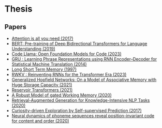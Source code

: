 # Thesis

## Papers

- [Attention is all you need (2017)](./papers/summary/Attention%20is%20all%20you%20need%20(2017).md)
- [BERT: Pre-training of Deep Bidirectional Transformers for Language Understanding (2019)](./papers/summary/BERT%3A%20Pre-training%20of%20Deep%20Bidirectional%20Transformers%20for%20Language%20Understanding%20(2019).md)
- [Code Llama: Open Foundation Models for Code (2023)](./papers/summary/Code%20Llama%3A%20Open%20Foundation%20Models%20for%20Code%20(2023).md)
- [GRU : Learning Phrase Representations using RNN Encoder–Decoder for Statistical Machine Translation (2014)](./papers/summary/GRU%20%3A%20Learning%20Phrase%20Representations%20using%20RNN%20Encoder%E2%80%93Decoder%20for%20Statistical%20Machine%20Translation%20%282014%29.md)
- [Long Short Term Memory (1997)](./papers/summary/Long%20Short%20Term%20Memory%20%281997%29.md)
- [RWKV : Reinventing RNNs for the Transformer Era (2023)](./papers/summary/RWKV%3A%20Reinventing%20RNNs%20for%20the%20Transformer%20Era%20%282023%29.md)
- [Generalized Hopfield Networks: On a Model of Associative Memory with Huge Storage Capacity (2021)](./papers/summary/Generalized%20Hopfield%20Networks:%20On%20a%20Model%20of%20Associative%20Memory%20with%20Huge%20Storage%20Capacity%20(2017).md)
- [Reservoir Transformers (2021)](./papers/summary/Reservoir%20Transformers%20(2021).md)
- [A Robust Model of gated Working Memory (2020)](./papers/summary/A%20Robust%20Model%20of%20gated%20Working%20Memory%20(2020).md)
- [Retrieval-Augmented Generation for Knowledge-Intensive NLP Tasks (2020)](./papers/summary/Retrieval-Augmented%20Generation%20for%20Knowledge-Intensive%20NLP%20Tasks%20(2021).md)
- [Curiosity-driven Exploration by Self-supervised Prediction (2017)](./papers/summary/Curiosity-driven%20Exploration%20by%20Self-supervised%20Prediction%20(2017).md)
- [Neural dynamics of phoneme sequences reveal position-invariant code for content and order (2020)](./papers/summary/Neural%20dynamics%20of%20phoneme%20sequences%20reveal%20position-invariant%20code%20for%20content%20and%20order%20(2020).md)

